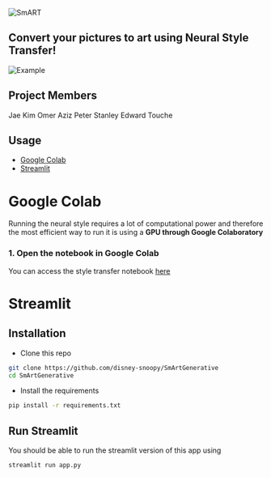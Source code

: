 ![SmART](https://storage.googleapis.com/smartgenerative/style/SmArt%20style%20transfer%20(2).png)

## Convert your pictures to art using Neural Style Transfer! 

![Example](https://storage.googleapis.com/smartgenerative/style/example-trees.png)

## Project Members
Jae Kim
Omer Aziz
Peter Stanley
Edward Touche

## Usage
  - [Google Colab](#google-colab)
  - [Streamlit](#streamlit)

# Google Colab 
Running the neural style requires a lot of computational power and therefore the most efficient way to run it is using a **GPU through Google Colaboratory** 

### 1. Open the notebook in Google Colab

You can access the style transfer notebook [here](https://colab.research.google.com/github/disney-snoopy/SmArtGenerative/blob/master/notebooks/style_transfer_tf.ipynb)


# Streamlit 

## Installation

- Clone this repo

```bash
git clone https://github.com/disney-snoopy/SmArtGenerative
cd SmArtGenerative
```
- Install the requirements

```bash
pip install -r requirements.txt
```

## Run Streamlit 

You should be able to run the streamlit version of this app using 

```bash
streamlit run app.py
```



